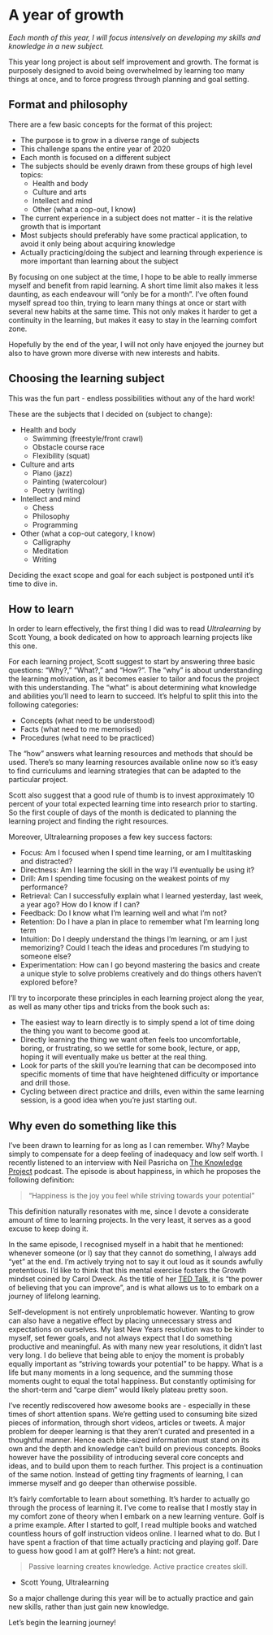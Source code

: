 # A year of growth

_Each month of this year, I will focus intensively on developing my skills and knowledge in a new subject._

This year long project is about self improvement and growth. The format is purposely designed to avoid being overwhelmed by learning too many things at once, and to force progress through planning and goal setting.

## Format and philosophy

There are a few basic concepts for the format of this project:

- The purpose is to grow in a diverse range of subjects
- This challenge spans the entire year of 2020
- Each month is focused on a different subject
- The subjects should be evenly drawn from these groups of high level topics:
  - Health and body
  - Culture and arts
  - Intellect and mind
  - Other (what a cop-out, I know)
- The current experience in a subject does not matter - it is the relative growth that is important
- Most subjects should preferably have some practical application, to avoid it only being about acquiring knowledge
- Actually practicing/doing the subject and learning through experience is more important than learning about the subject

By focusing on one subject at the time, I hope to be able to really immerse myself and benefit from rapid learning. A short time limit also makes it less daunting, as each endeavour will “only be for a month”. I’ve often found myself spread too thin, trying to learn many things at once or start with several new habits at the same time. This not only makes it harder to get a continuity in the learning, but makes it easy to stay in the learning comfort zone.

Hopefully by the end of the year, I will not only have enjoyed the journey but also to have grown more diverse with new interests and habits.

## Choosing the learning subject

This was the fun part - endless possibilities without any of the hard work!

These are the subjects that I decided on (subject to change):

- Health and body
  - Swimming (freestyle/front crawl)
  - Obstacle course race
  - Flexibility (squat)
- Culture and arts
  - Piano (jazz)
  - Painting (watercolour)
  - Poetry (writing)
- Intellect and mind
  - Chess
  - Philosophy
  - Programming
- Other (what a cop-out category, I know)
  - Calligraphy
  - Meditation
  - Writing

Deciding the exact scope and goal for each subject is postponed until it’s time to dive in.

## How to learn

In order to learn effectively, the first thing I did was to read _Ultralearning_ by Scott Young, a book dedicated on how to approach learning projects like this one.

For each learning project, Scott suggest to start by answering three basic questions: “Why?,” “What?,” and “How?”. The “why” is about understanding the learning motivation, as it becomes easier to tailor and focus the project with this understanding. The “what” is about determining what knowledge and abilities you’ll need to learn to succeed. It’s helpful to split this into the following categories:

- Concepts (what need to be understood)
- Facts (what need to me memorised)
- Procedures (what need to be practiced)

The “how” answers what learning resources and methods that should be used. There’s so many learning resources available online now so it’s easy to find curriculums and learning strategies that can be adapted to the particular project.

Scott also suggest that a good rule of thumb is to invest approximately 10 percent of your total expected learning time into research prior to starting. So the first couple of days of the month is dedicated to planning the learning project and finding the right resources.

Moreover, Ultralearning proposes a few key success factors:

- Focus: Am I focused when I spend time learning, or am I multitasking and distracted?
- Directness: Am I learning the skill in the way I’ll eventually be using it?
- Drill: Am I spending time focusing on the weakest points of my performance?
- Retrieval: Can I successfully explain what I learned yesterday, last week, a year ago? How do I know if I can?
- Feedback: Do I know what I’m learning well and what I’m not?
- Retention: Do I have a plan in place to remember what I’m learning long term
- Intuition: Do I deeply understand the things I’m learning, or am I just memorizing? Could I teach the ideas and procedures I’m studying to someone else?
- Experimentation: How can I go beyond mastering the basics and create a unique style to solve problems creatively and do things others haven’t explored before?

I’ll try to incorporate these principles in each learning project along the year, as well as many other tips and tricks from the book such as:

- The easiest way to learn directly is to simply spend a lot of time doing the thing you want to become good at.
- Directly learning the thing we want often feels too uncomfortable, boring, or frustrating, so we settle for some book, lecture, or app, hoping it will eventually make us better at the real thing.
- Look for parts of the skill you’re learning that can be decomposed into specific moments of time that have heightened difficulty or importance and drill those.
- Cycling between direct practice and drills, even within the same learning session, is a good idea when you’re just starting out.

## Why even do something like this

I’ve been drawn to learning for as long as I can remember. Why? Maybe simply to compensate for a deep feeling of inadequacy and low self worth. I recently listened to an interview with Neil Pasricha on [The Knowledge Project](https://fs.blog/neil-pasricha/) podcast. The episode is about happiness, in which he proposes the following definition:

> “Happiness is the joy you feel while striving towards your potential”

This definition naturally resonates with me, since I devote a considerate amount of time to learning projects. In the very least, it serves as a good excuse to keep doing it.

In the same episode, I recognised myself in a habit that he mentioned: whenever someone (or I) say that they cannot do something, I always add “yet” at the end. I’m actively trying not to say it out loud as it sounds awfully pretentious. I’d like to think that this mental exercise fosters the Growth mindset coined by Carol Dweck. As the title of her [TED Talk](https://www.ted.com/talks/carol_dweck_the_power_of_believing_that_you_can_improve), it is “the power of believing that you can improve”, and is what allows us to to embark on a journey of lifelong learning.

Self-development is not entirely unproblematic however. Wanting to grow can also have a negative effect by placing unnecessary stress and expectations on ourselves. My last New Years resolution was to be kinder to myself, set fewer goals, and not always expect that I do something productive and meaningful. As with many new year resolutions, it didn’t last very long. I do believe that being able to enjoy the moment is probably equally important as “striving towards your potential” to be happy. What is a life but many moments in a long sequence, and the summing those moments ought to equal the total happiness. But constantly optimising for the short-term and “carpe diem” would likely plateau pretty soon.

I’ve recently rediscovered how awesome books are - especially in these times of short attention spans. We’re getting used to consuming bite sized pieces of information, through short videos, articles or tweets. A major problem for deeper learning is that they aren’t curated and presented in a thoughtful manner. Hence each bite-sized information must stand on its own and the depth and knowledge can’t build on previous concepts. Books however have the possibility of introducing several core concepts and ideas, and to build upon them to reach further. This project is a continuation of the same notion. Instead of getting tiny fragments of learning, I can immerse myself and go deeper than otherwise possible.

It’s fairly comfortable to learn about something. It’s harder to actually go through the process of learning it. I’ve come to realise that I mostly stay in my comfort zone of theory when I embark on a new learning venture. Golf is a prime example. After I started to golf, I read multiple books and watched countless hours of golf instruction videos online. I learned what to do. But I have spent a fraction of that time actually practicing and playing golf. Dare to guess how good I am at golf? Here’s a hint: not great.

> Passive learning creates knowledge. Active practice creates skill.

- Scott Young, Ultralearning

So a major challenge during this year will be to actually practice and gain new skills, rather than just gain new knowledge.

Let’s begin the learning journey!
